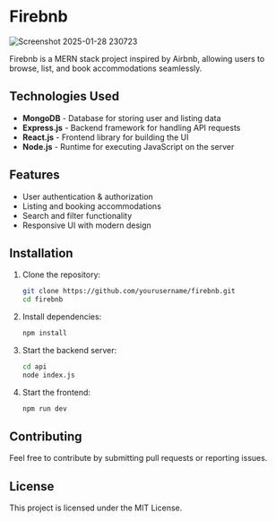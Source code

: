 # Firebnb

![Screenshot 2025-01-28 230723](https://github.com/user-attachments/assets/8b693751-b474-4a26-82e5-c855460ca4df)

Firebnb is a MERN stack project inspired by Airbnb, allowing users to browse, list, and book accommodations seamlessly.

## Technologies Used
- **MongoDB** - Database for storing user and listing data
- **Express.js** - Backend framework for handling API requests
- **React.js** - Frontend library for building the UI
- **Node.js** - Runtime for executing JavaScript on the server

## Features
- User authentication & authorization
- Listing and booking accommodations
- Search and filter functionality
- Responsive UI with modern design

## Installation

1. Clone the repository:
   ```bash
   git clone https://github.com/yourusername/firebnb.git
   cd firebnb
   ```
2. Install dependencies:
   ```bash
   npm install
   ```
3. Start the backend server:
   ```bash
   cd api
   node index.js
   ```
4. Start the frontend:
   ```bash
   npm run dev   
   ```

## Contributing
Feel free to contribute by submitting pull requests or reporting issues.

## License
This project is licensed under the MIT License.

